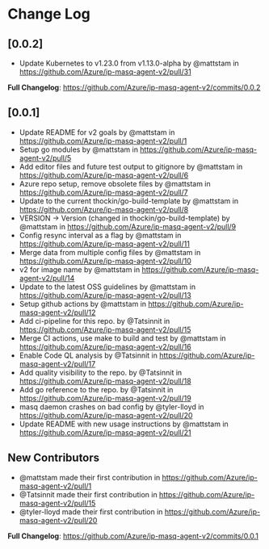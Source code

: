 # Change Log

## [0.0.2]

* Update Kubernetes to v1.23.0 from v1.13.0-alpha by @mattstam in https://github.com/Azure/ip-masq-agent-v2/pull/31

**Full Changelog**: https://github.com/Azure/ip-masq-agent-v2/commits/0.0.2

## [0.0.1]

* Update README for v2 goals by @mattstam in https://github.com/Azure/ip-masq-agent-v2/pull/1
* Setup go modules by @mattstam in https://github.com/Azure/ip-masq-agent-v2/pull/5
* Add editor files and future test output to gitignore by @mattstam in https://github.com/Azure/ip-masq-agent-v2/pull/6
* Azure repo setup, remove obsolete files by @mattstam in https://github.com/Azure/ip-masq-agent-v2/pull/7
* Update to the current thockin/go-build-template by @mattstam in https://github.com/Azure/ip-masq-agent-v2/pull/8
* VERSION -> Version (changed in thockin/go-build-template) by @mattstam in https://github.com/Azure/ip-masq-agent-v2/pull/9
* Config resync interval as a flag by @mattstam in https://github.com/Azure/ip-masq-agent-v2/pull/11
* Merge data from multiple config files by @mattstam in https://github.com/Azure/ip-masq-agent-v2/pull/10
* v2 for image name by @mattstam in https://github.com/Azure/ip-masq-agent-v2/pull/14
* Update to the latest OSS guidelines by @mattstam in https://github.com/Azure/ip-masq-agent-v2/pull/13
* Setup github actions by @mattstam in https://github.com/Azure/ip-masq-agent-v2/pull/12
* Add ci-pipeline for this repo. by @Tatsinnit in https://github.com/Azure/ip-masq-agent-v2/pull/15
* Merge CI actions, use make to build and test by @mattstam in https://github.com/Azure/ip-masq-agent-v2/pull/16
* Enable Code QL analysis by @Tatsinnit in https://github.com/Azure/ip-masq-agent-v2/pull/17
* Add quality visibility to the repo. by @Tatsinnit in https://github.com/Azure/ip-masq-agent-v2/pull/18
* Add go reference to the repo. by @Tatsinnit in https://github.com/Azure/ip-masq-agent-v2/pull/19
* masq daemon crashes on bad config by @tyler-lloyd in https://github.com/Azure/ip-masq-agent-v2/pull/20
* Update README with new usage instructions by @mattstam in https://github.com/Azure/ip-masq-agent-v2/pull/21

## New Contributors
* @mattstam made their first contribution in https://github.com/Azure/ip-masq-agent-v2/pull/1
* @Tatsinnit made their first contribution in https://github.com/Azure/ip-masq-agent-v2/pull/15
* @tyler-lloyd made their first contribution in https://github.com/Azure/ip-masq-agent-v2/pull/20

**Full Changelog**: https://github.com/Azure/ip-masq-agent-v2/commits/0.0.1